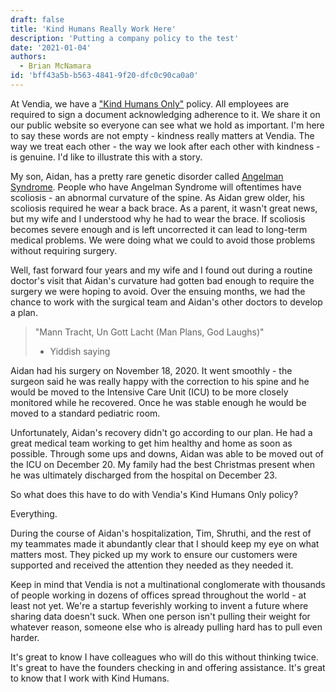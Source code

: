 ```yaml
---
draft: false
title: 'Kind Humans Really Work Here'
description: 'Putting a company policy to the test'
date: '2021-01-04'
authors:
  - Brian McNamara
id: 'bff43a5b-b563-4841-9f20-dfc0c90ca0a0'
---
```


At Vendia, we have a ["Kind Humans Only"](https://vendia.com/kind-humans) policy.  All employees are required to sign a document acknowledging adherence to it.  We share it on our public website so everyone can see what we hold as important.  I'm here to say these words are not empty - kindness really matters at Vendia.  The way we treat each other - the way we look after each other with kindness - is genuine.  I'd like to illustrate this with a story.

My son, Aidan, has a pretty rare genetic disorder called [Angelman Syndrome](https://www.angelman.org/).  People who have Angelman Syndrome will oftentimes have scoliosis - an abnormal curvature of the spine.  As Aidan grew older, his scoliosis required he wear a back brace.  As a parent, it wasn't great news, but my wife and I understood why he had to wear the brace.  If scoliosis becomes severe enough and is left uncorrected it can lead to long-term medical problems.  We were doing what we could to avoid those problems without requiring surgery.

Well, fast forward four years and my wife and I found out during a routine doctor's visit that Aidan's curvature had gotten bad enough to require the surgery we were hoping to avoid.  Over the ensuing months, we had the chance to work with the surgical team and Aidan's other doctors to develop a plan.

> "Mann Tracht, Un Gott Lacht (Man Plans, God Laughs)"
> - Yiddish saying

Aidan had his surgery on November 18, 2020.  It went smoothly - the surgeon said he was really happy with the correction to his spine and he would be moved to the Intensive Care Unit (ICU) to be more closely monitored while he recovered.  Once he was stable enough he would be moved to a standard pediatric room.

Unfortunately, Aidan's recovery didn't go according to our plan.  He had a great medical team working to get him healthy and home as soon as possible.  Through some ups and downs, Aidan was able to be moved out of the ICU on December 20.  My family had the best Christmas present when he was ultimately discharged from the hospital on December 23.

So what does this have to do with Vendia's Kind Humans Only policy?

Everything.

During the course of Aidan's hospitalization, Tim, Shruthi, and the rest of my teammates made it abundantly clear that I should keep my eye on what matters most.  They picked up my work to ensure our customers were supported and received the attention they needed as they needed it.

Keep in mind that Vendia is not a multinational conglomerate with thousands of people working in dozens of offices spread throughout the world - at least not yet.  We're a startup feverishly working to invent a future where sharing data doesn't suck.  When one person isn't pulling their weight for whatever reason, someone else who is already pulling hard has to pull even harder.  

It's great to know I have colleagues who will do this without thinking twice.  It's great to have the founders checking in and offering assistance.  It's great to know that I work with Kind Humans.
